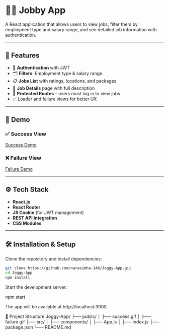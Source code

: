 # 🧑‍💼 Jobby App

A React application that allows users to view jobs, filter them by employment type and salary range, and see detailed job information with authentication.

---

## 🚀 Features
- 🔑 **Authentication** with JWT
- 🗂️ **Filters**: Employment type & salary range
- 📋 **Jobs List** with ratings, locations, and packages
- 📄 **Job Details** page with full description
- 🎯 **Protected Routes** – users must log in to view jobs
- ✅ Loader and failure views for better UX

---

## 📸 Demo

### ✅ Success View
[Success Demo](public/success.gif)

### ❌ Failure View
[Failure Demo](public/failure.gif)

---

## ⚙️ Tech Stack
- **React.js**
- **React Router**
- **JS Cookie** (for JWT management)
- **REST API Integration**
- **CSS Modules**

---

## 🛠️ Installation & Setup

Clone the repository and install dependencies:

```bash
git clone https://github.com/narasimha-146/Joggy-App.git
cd Joggy-App
npm install
```
Start the development server:

npm start


The app will be available at http://localhost:3000.

📂 Project Structure
Joggy-App/
├── public/
│   ├── success.gif
│   ├── failure.gif
├── src/
│   ├── components/
│   ├── App.js
│   ├── index.js
├── package.json
└── README.md

